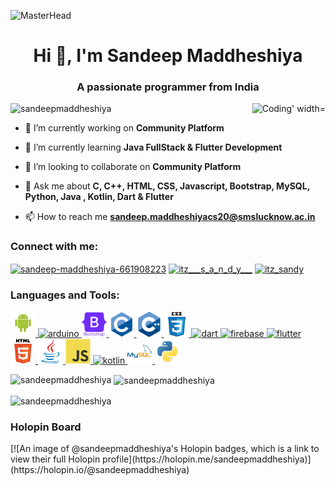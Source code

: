 ![MasterHead](https://img.freepik.com/free-vector/programmer-typographic-header-idea-coding-testing-writing-program-using-internet-different-software-website-development-optimization-isolated-vector-illustration_613284-970.jpg?w=1380&t=st=1662569563~exp=1662570163~hmac=834539b72f5808054708dbe8a5a70e7b3da97ff58444a963edb6adab9eccf48d)
<h1 align="center">Hi 👋, I'm Sandeep Maddheshiya</h1>
<h3 align="center">A passionate programmer from India</h3>
<img align="right" alt="Coding' width="400" src="https://imgs.search.brave.com/NKZJdeX1UsKNo7KD8uu4HgCwoaHJg5GrPlm8zLPD4mM/rs:fit:844:225:1/g:ce/aHR0cHM6Ly90c2Uy/Lm1tLmJpbmcubmV0/L3RoP2lkPU9JUC4z/MGZ1UGwzeDlLdk1C/MlpZVzBrN293SGFF/SyZwaWQ9QXBp">

<p align="left"> <img src="https://komarev.com/ghpvc/?username=sandeepmaddheshiya&label=Profile%20views&color=0e75b6&style=flat" alt="sandeepmaddheshiya" /> </p>

- 🔭 I’m currently working on **Community Platform**

- 🌱 I’m currently learning **Java FullStack & Flutter Development**

- 👯 I’m looking to collaborate on **Community Platform**

- 💬 Ask me about **C, C++, HTML, CSS, Javascript, Bootstrap, MySQL, Python, Java , Kotlin, Dart & Flutter**

- 📫 How to reach me **sandeep.maddheshiyacs20@smslucknow.ac.in**

<h3 align="left">Connect with me:</h3>
<p align="left">
<a href="https://linkedin.com/in/sandeep-maddheshiya-661908223" target="blank"><img align="center" src="https://raw.githubusercontent.com/rahuldkjain/github-profile-readme-generator/master/src/images/icons/Social/linked-in-alt.svg" alt="sandeep-maddheshiya-661908223" height="30" width="40" /></a>
<a href="https://instagram.com/itz___s_a_n_d_y___" target="blank"><img align="center" src="https://raw.githubusercontent.com/rahuldkjain/github-profile-readme-generator/master/src/images/icons/Social/instagram.svg" alt="itz___s_a_n_d_y___" height="30" width="40" /></a>
<a href="https://www.hackerrank.com/itz_sandy" target="blank"><img align="center" src="https://raw.githubusercontent.com/rahuldkjain/github-profile-readme-generator/master/src/images/icons/Social/hackerrank.svg" alt="itz_sandy" height="30" width="40" /></a>
</p>

<h3 align="left">Languages and Tools:</h3>
<p align="left"> <a href="https://developer.android.com" target="_blank" rel="noreferrer"> <img src="https://raw.githubusercontent.com/devicons/devicon/master/icons/android/android-original-wordmark.svg" alt="android" width="40" height="40"/> </a> <a href="https://www.arduino.cc/" target="_blank" rel="noreferrer"> <img src="https://cdn.worldvectorlogo.com/logos/arduino-1.svg" alt="arduino" width="40" height="40"/> </a> <a href="https://getbootstrap.com" target="_blank" rel="noreferrer"> <img src="https://raw.githubusercontent.com/devicons/devicon/master/icons/bootstrap/bootstrap-plain-wordmark.svg" alt="bootstrap" width="40" height="40"/> </a> <a href="https://www.cprogramming.com/" target="_blank" rel="noreferrer"> <img src="https://raw.githubusercontent.com/devicons/devicon/master/icons/c/c-original.svg" alt="c" width="40" height="40"/> </a> <a href="https://www.w3schools.com/cpp/" target="_blank" rel="noreferrer"> <img src="https://raw.githubusercontent.com/devicons/devicon/master/icons/cplusplus/cplusplus-original.svg" alt="cplusplus" width="40" height="40"/> </a> <a href="https://www.w3schools.com/css/" target="_blank" rel="noreferrer"> <img src="https://raw.githubusercontent.com/devicons/devicon/master/icons/css3/css3-original-wordmark.svg" alt="css3" width="40" height="40"/> </a> <a href="https://dart.dev" target="_blank" rel="noreferrer"> <img src="https://www.vectorlogo.zone/logos/dartlang/dartlang-icon.svg" alt="dart" width="40" height="40"/> </a> <a href="https://firebase.google.com/" target="_blank" rel="noreferrer"> <img src="https://www.vectorlogo.zone/logos/firebase/firebase-icon.svg" alt="firebase" width="40" height="40"/> </a> <a href="https://flutter.dev" target="_blank" rel="noreferrer"> <img src="https://www.vectorlogo.zone/logos/flutterio/flutterio-icon.svg" alt="flutter" width="40" height="40"/> </a> <a href="https://www.w3.org/html/" target="_blank" rel="noreferrer"> <img src="https://raw.githubusercontent.com/devicons/devicon/master/icons/html5/html5-original-wordmark.svg" alt="html5" width="40" height="40"/> </a> <a href="https://www.java.com" target="_blank" rel="noreferrer"> <img src="https://raw.githubusercontent.com/devicons/devicon/master/icons/java/java-original.svg" alt="java" width="40" height="40"/> </a> <a href="https://developer.mozilla.org/en-US/docs/Web/JavaScript" target="_blank" rel="noreferrer"> <img src="https://raw.githubusercontent.com/devicons/devicon/master/icons/javascript/javascript-original.svg" alt="javascript" width="40" height="40"/> </a> <a href="https://kotlinlang.org" target="_blank" rel="noreferrer"> <img src="https://www.vectorlogo.zone/logos/kotlinlang/kotlinlang-icon.svg" alt="kotlin" width="40" height="40"/> </a> <a href="https://www.mysql.com/" target="_blank" rel="noreferrer"> <img src="https://raw.githubusercontent.com/devicons/devicon/master/icons/mysql/mysql-original-wordmark.svg" alt="mysql" width="40" height="40"/> </a> <a href="https://www.python.org" target="_blank" rel="noreferrer"> <img src="https://raw.githubusercontent.com/devicons/devicon/master/icons/python/python-original.svg" alt="python" width="40" height="40"/> </a> </p>

<p><img align="left" src="https://github-readme-stats.vercel.app/api/top-langs?username=sandeepmaddheshiya&show_icons=true&locale=en&layout=compact" alt="sandeepmaddheshiya" /></p>

<p>&nbsp;<img align="center" src="https://github-readme-stats.vercel.app/api?username=sandeepmaddheshiya&show_icons=true&locale=en" alt="sandeepmaddheshiya" /></p>

<p><img align="center" src="https://github-readme-streak-stats.herokuapp.com/?user=sandeepmaddheshiya&" alt="sandeepmaddheshiya" /></p>

<h3  align="left">Holopin Board</h3>
[![An image of @sandeepmaddheshiya's Holopin badges, which is a link to view their full Holopin profile](https://holopin.me/sandeepmaddheshiya)](https://holopin.io/@sandeepmaddheshiya)
